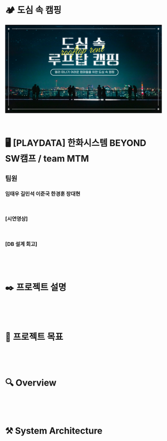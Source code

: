 # 🏕️ 도심 속 캠핑
<img src="rooftopCamping.png"  style="zoom:76%;" align="center"/>


<br>
<br>
<br>

# 🖥️ [PLAYDATA] 한화시스템 BEYOND SW캠프 / team MTM
## 팀원
### 임태우 길민석 이준국 한경훈 장대현

<br>

### [시연영상]
<br>

### [DB 설계 회고]

<br>
<br>
<br>

# ✒️ 프로젝트 설명

<br>
<br>
<br>

# 🎯 프로젝트 목표

<br>
<br>
<br>

# 🔍 Overview

<br>
<br>
<br>

# ⚒️ System Architecture

